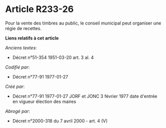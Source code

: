 # Article R233-26

Pour la vente des timbres au public, le conseil municipal peut organiser une régie de recettes.

**Liens relatifs à cet article**

_Anciens textes_:

  - Décret n°51-354 1951-03-20 art. 3 al. 4

_Codifié par_:

  - Décret n°77-91 1977-01-27

_Créé par_:

  - Décret n°77-91 1977-01-27 JORF et JONC 3 février 1977 date d'entrée en vigueur élection des maires

_Abrogé par_:

  - Décret n°2000-318 du 7 avril 2000 - art. 4 (V)
